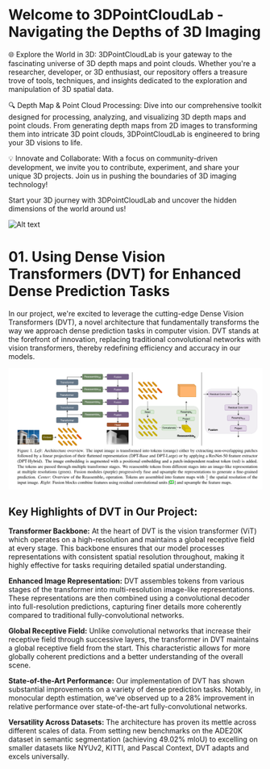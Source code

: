 # Welcome to 3DPointCloudLab - Navigating the Depths of 3D Imaging

🌐 Explore the World in 3D: 3DPointCloudLab is your gateway to the fascinating universe of 3D depth maps and point clouds. Whether you're a researcher, developer, or 3D enthusiast, our repository offers a treasure trove of tools, techniques, and insights dedicated to the exploration and manipulation of 3D spatial data.

🔍 Depth Map & Point Cloud Processing: Dive into our comprehensive toolkit designed for processing, analyzing, and visualizing 3D depth maps and point clouds. From generating depth maps from 2D images to transforming them into intricate 3D point clouds, 3DPointCloudLab is engineered to bring your 3D visions to life.

💡 Innovate and Collaborate: With a focus on community-driven development, we invite you to contribute, experiment, and share your unique 3D projects. Join us in pushing the boundaries of 3D imaging technology!

Start your 3D journey with 3DPointCloudLab and uncover the hidden dimensions of the world around us!

![Alt text](Images/Results-3d.png)

# 01. Using Dense Vision Transformers (DVT) for Enhanced Dense Prediction Tasks
In our project, we're excited to leverage the cutting-edge Dense Vision Transformers (DVT), a novel architecture that fundamentally transforms the way we approach dense prediction tasks in computer vision. DVT stands at the forefront of innovation, replacing traditional convolutional networks with vision transformers, thereby redefining efficiency and accuracy in our models.

![Alt text](Images/architecture_dpt.png)

## Key Highlights of DVT in Our Project:
**Transformer Backbone:** At the heart of DVT is the vision transformer (ViT) which operates on a high-resolution and maintains a global receptive field at every stage. This backbone ensures that our model processes representations with consistent spatial resolution throughout, making it highly effective for tasks requiring detailed spatial understanding.

**Enhanced Image Representation:** DVT assembles tokens from various stages of the transformer into multi-resolution image-like representations. These representations are then combined using a convolutional decoder into full-resolution predictions, capturing finer details more coherently compared to traditional fully-convolutional networks.

**Global Receptive Field:** Unlike convolutional networks that increase their receptive field through successive layers, the transformer in DVT maintains a global receptive field from the start. This characteristic allows for more globally coherent predictions and a better understanding of the overall scene.

**State-of-the-Art Performance:** Our implementation of DVT has shown substantial improvements on a variety of dense prediction tasks. Notably, in monocular depth estimation, we've observed up to a 28% improvement in relative performance over state-of-the-art fully-convolutional networks.

**Versatility Across Datasets:** The architecture has proven its mettle across different scales of data. From setting new benchmarks on the ADE20K dataset in semantic segmentation (achieving 49.02% mIoU) to excelling on smaller datasets like NYUv2, KITTI, and Pascal Context, DVT adapts and excels universally.




